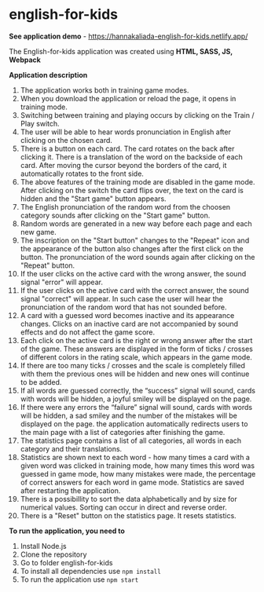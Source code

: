 # english-for-kids
**See application demo** - https://hannakaliada-english-for-kids.netlify.app/

The English-for-kids application was created using **HTML, SASS, JS, Webpack**

**Application description**
1. The application works both in training game modes.
2. When you download the application or reload the page, it opens in training mode.
3. Switching between training and playing occurs by clicking on the Train / Play switch.
4. The user will be able to hear words pronunciation in English after clicking on the chosen card.
5. There is a button on each card. The card rotates on the back after clicking it. There is a translation of the word on the backside of each card. After moving the cursor beyond the borders of the card, it automatically rotates to the front side.
6. The above features of the training mode are disabled in the game mode. After clicking on the switch the card flips over, the text on the card is hidden and the "Start game" button appears.
7. The English pronunciation of the random word from the choosen category sounds after clicking on the "Start game" button.
8. Random words are generated in a new way before each page and each new game.
9. The inscription on the "Start button" changes to the "Repeat" icon and the appearance of the button also changes after the first click on the button. The pronunciation of the word sounds again after clicking on the "Repeat" button.
10. If the user clicks on the active card with the wrong answer, the sound signal "error" will appear.
11. If the user clicks on the active card with the correct answer, the sound signal "correct" will appear. In such case the user will hear the pronunciation of the random word that has not sounded before.
12. A card with a guessed word becomes inactive and its appearance changes. Clicks on an inactive card are not accompanied by sound effects and do not affect the game score.
13. Each click on the active card is the right or wrong answer after the start of the game. These answers are displayed in the form of ticks / crosses of different colors in the rating scale, which appears in the game mode.
14. If there are too many ticks / crosses and the scale is completely filled with them the previous ones will be hidden and new ones will continue to be added.
15. If all words are guessed correctly, the “success” signal will sound, cards with words will be hidden, a joyful smiley will be displayed on the page.
16. If there were any errors the “failure” signal will sound, cards with words will be hidden, a sad smiley and the number of the mistakes will be displayed on the page. the application automatically redirects users to the main page with a list of categories after finishing the game.
17. The statistics page contains a list of all categories, all words in each category and their translations.
18. Statistics are shown next to each word - how many times a card with a given word was clicked in training mode, how many times this word was guessed in game mode, how many mistakes were made, the percentage of correct answers for each word in game mode. Statistics are saved after restarting the application.
19. There is a possibillity to sort the data alphabetically and by size for numerical values. Sorting can occur in direct and reverse order.
20. There is a "Reset" button on the statistics page. It resets statistics.

**To run the application, you need to**
1. Install Node.js
2. Clone the repository
3. Go to folder english-for-kids
4. To install all dependencies use `npm install`
5. To run the application use `npm start`

